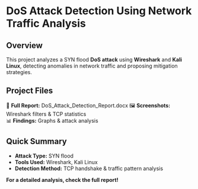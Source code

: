# DoS Attack Detection Using Network Traffic Analysis

## Overview  
This project analyzes a SYN flood **DoS attack** using **Wireshark** and **Kali Linux**, detecting anomalies in network traffic and proposing mitigation strategies.  

## Project Files  
📄 **Full Report:** DoS_Attack_Detection_Report.docx
🖼 **Screenshots:** Wireshark filters & TCP statistics  
📊 **Findings:** Graphs & attack analysis  

## Quick Summary  
- **Attack Type:** SYN flood  
- **Tools Used:** Wireshark, Kali Linux  
- **Detection Method:** TCP handshake & traffic pattern analysis  

 **For a detailed analysis, check the full report!**

